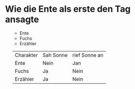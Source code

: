<h1>Wie die Ente als erste den Tag ansagte</h1>
<ul>
  <ul>
  <li>Ente</li>
  <li>Fuchs</li>
  <li>Erzähler</li>
</ul>
<table>
  <tr>
    <td>Charakter</td>
    <td>Sah Sonne</td>
    <td>rief Sonne an</td>
  </tr>
  <tr>
    <td>Ente</td>
    <td>Nein</td>
    <td>Jan</td>
  </tr>
  <tr>
    <td>Fuchs</td>
    <td>Ja</td>
    <td>Nein</td>
  </tr>
  <tr>
    <td>Erzähler</td>
    <td>Ja</td>
    <td>Nein</td>
  </tr>
</table>
